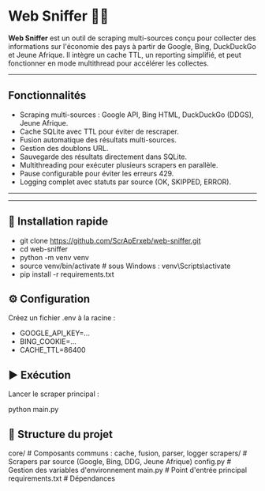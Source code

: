 # Web Sniffer 🕵️‍♂️

**Web Sniffer** est un outil de scraping multi-sources conçu pour collecter des informations sur l'économie des pays à partir de Google, Bing, DuckDuckGo et Jeune Afrique. Il intègre un cache TTL, un reporting simplifié, et peut fonctionner en mode multithread pour accélérer les collectes.

---

## Fonctionnalités

- Scraping multi-sources : Google API, Bing HTML, DuckDuckGo (DDGS), Jeune Afrique.
- Cache SQLite avec TTL pour éviter de rescraper.
- Fusion automatique des résultats multi-sources.
- Gestion des doublons URL.
- Sauvegarde des résultats directement dans SQLite.
- Multithreading pour exécuter plusieurs scrapers en parallèle.
- Pause configurable pour éviter les erreurs 429.
- Logging complet avec statuts par source (OK, SKIPPED, ERROR).

---
---
## 🚀 Installation rapide


- git clone https://github.com/ScrApErxeb/web-sniffer.git
- cd web-sniffer
- python -m venv venv
- source venv/bin/activate  # sous Windows : venv\Scripts\activate
- pip install -r requirements.txt

## ⚙️ Configuration

Créez un fichier .env à la racine :

- GOOGLE_API_KEY=...
- BING_COOKIE=...
- CACHE_TTL=86400

## ▶️ Exécution

Lancer le scraper principal :

python main.py

## 🧩 Structure du projet
core/              # Composants communs : cache, fusion, parser, logger
scrapers/          # Scrapers par source (Google, Bing, DDG, Jeune Afrique)
config.py          # Gestion des variables d'environnement
main.py            # Point d'entrée principal
requirements.txt   # Dépendances
